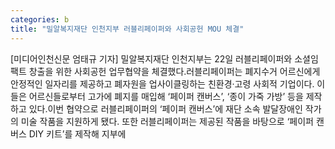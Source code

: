 ```yaml
---
categories: b
title: "밀알복지재단 인천지부 러블리페이퍼와 사회공헌 MOU 체결"
---
```

[미디어인천신문 엄태규 기자] 밀알복지재단 인천지부는 22일 러블리페이퍼와 소셜임팩트 창출을 위한 사회공헌 업무협약을 체결했다.러블리페이퍼는 폐지수거 어르신에게 안정적인 일자리를 제공하고 폐자원을 업사이클링하는 친환경·고령 사회적 기업이다. 이들은 어르신들로부터 고가에 폐지를 매입해 ‘페이퍼 캔버스’, ‘종이 가죽 가방’ 등을 제작하고 있다.이번 협약으로 러블리페이퍼의 ‘페이퍼 캔버스’에 재단 소속 발달장애인 작가의 미술 작품을 지원하게 됐다. 또한 러블리페이퍼는 제공된 작품을 바탕으로 ‘페이퍼 캔버스 DIY 키트’를 제작해 지부에